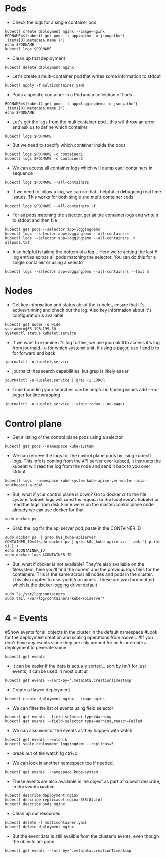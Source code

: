 # Pods

- Check the logs for a single container pod.

```
kubectl create deployment nginx --image=nginx
PODNAME=$(kubectl get pods -l app=nginx -o jsonpath='{ .items[0].metadata.name }')
echo $PODNAME
kubectl logs $PODNAME
```

- Clean up that deployment

```
kubectl delete deployment nginx
```

- Let's create a multi-container pod that writes some information to stdout

```
kubectl apply -f multicontainer.yaml
```

- Pods a specific container in a Pod and a collection of Pods

```
PODNAME=$(kubectl get pods -l app=loggingdemo -o jsonpath='{ .items[0].metadata.name }')
echo $PODNAME
```

- Let's get the logs from the multicontainer pod...this will throw an error and ask us to define which container

```
kubectl logs $PODNAME
```

- But we need to specify which container inside the pods

```
kubectl logs $PODNAME -c container1
kubectl logs $PODNAME -c container2
```

- We can access all container logs which will dump each containers in sequence

```
kubectl logs $PODNAME --all-containers
```


- If we need to follow a log, we can do that...helpful in debugging real time issues. This works for both single and multi-container pods

```
kubectl logs $PODNAME --all-containers -f
```


- For all pods matching the selector, get all the container logs and write it to stdout and then file

```
kubectl get pods --selector app=loggingdemo
kubectl logs --selector app=loggingdemo --all-containers 
kubectl logs --selector app=loggingdemo --all-containers  > allpods.txt
```

- Also helpful is tailing the bottom of a log... Here we're getting the last 5 log entries across all pods matching the selector. You can do this for a single container or using a selector

```
kubectl logs --selector app=loggingdemo --all-containers --tail 5
```

# Nodes

- Get key information and status about the kubelet, ensure that it's active/running and check out the log. Also key information about it's configuration is available.

```
kubectl get nodes -o wide
ssh admin@35.198.199.30
systemctl status kubelet.service
```

- If we want to examine it's log further, we use journalctl to access it's log from journald. 
-u for which systemd unit. If using a pager, use f and b to for forward and back.

```
journalctl -u kubelet.service
```

- journalctl has search capabilities, but grep is likely easier

```
journalctl -u kubelet.service | grep -i ERROR
```


- Time bounding your searches can be helpful in finding issues add --no-pager for line wrapping

```
journalctl -u kubelet.service --since today --no-pager
```


# Control plane

- Get a listing of the control plane pods using a selector

```
kubectl get pods --namespace kube-system
```


- We can retrieve the logs for the control plane pods by using kubectl logs. This info is coming from the API server over kubectl, it instructs the kubelet will read the log from the node and send it back to you over stdout

```
kubectl logs --namespace kube-system kube-apiserver-master-asia-southeast1-a-z043
```

- But, what if your control plane is down? Go to docker or to the file system.
kubectl logs will send the request to the local node's kubelet to read the logs from disk
Since we're on the master/control plane node already we can use docker for that.

```
sudo docker ps
```

- Grab the log for the api server pod, paste in the CONTAINER ID 

```
sudo docker ps  | grep k8s_kube-apiserver
CONTAINER_ID=$(sudo docker ps | grep k8s_kube-apiserver | awk '{ print $1 }')
echo $CONTAINER_ID
sudo docker logs $CONTAINER_ID
```


- But, what if docker is not available?
They're also available on the filesystem, here you'll find the current and the previous logs files for the containers. 
This is the same across all nodes and pods in the cluster. This also applies to user pods/containers.
These are json formmatted which is the docker logging driver default

```
sudo ls /var/log/containers
sudo tail /var/log/containers/kube-apiserver*
```




# 4 - Events
#Show events for all objects in the cluster in the default namespace
#Look for the deployment creation and scaling operations from above...
#If you don't have any events since they are only around for an hour create a deployment to generate some

```
kubectl get events 
```

- It can be easier if the data is actually sorted...
sort by isn't for just events, it can be used in most output

```
kubectl get events --sort-by='.metadata.creationTimestamp'
``` 

- Create a flawed deployment

```
kubectl create deployment nginx --image ngins
```

- We can filter the list of events using field selector

```
kubectl get events --field-selector type=Warning
kubectl get events --field-selector type=Warning,reason=Failed
```

- We can also monitor the events as they happen with watch

```
kubectl get events --watch &
kubectl scale deployment loggingdemo --replicas=5
```

- break out of the watch
fg
ctrl+c


- We can look in another namespace too if needed.

```
kubectl get events --namespace kube-system
```

- These events are also available in the object as part of kubectl describe, in the events section

```
kubectl describe deployment nginx
kubectl describe replicaset nginx-578f84cfdf
kubectl describe pods nginx
```


- Clean up our resources

```
kubectl delete -f multicontainer.yaml
kubectl delete deployment nginx
```

- But the event data is still availble from the cluster's events, even though the objects are gone.

```
kubectl get events --sort-by='.metadata.creationTimestamp'
```